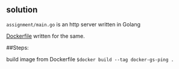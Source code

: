 
## solution

`assignment/main.go` is an http server written in Golang

[Dockerfile](https://github.com/Deepakdevd/hiring/blob/master/devops-engineer/dockersolution/Dockerfile) written for  the same.

##Steps:

build image from Dockerfile
 `$docker build --tag docker-gs-ping .`

